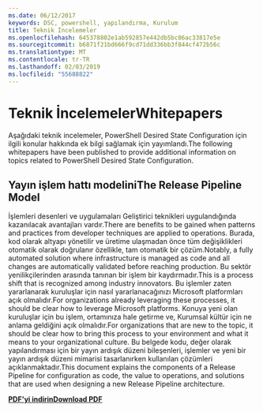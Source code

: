 ```yaml
---
ms.date: 06/12/2017
keywords: DSC, powershell, yapılandırma, Kurulum
title: Teknik İncelemeler
ms.openlocfilehash: 645378802e1ab592857e442db5bc86ac33817e5e
ms.sourcegitcommit: b6871f21bd666f9cd71dd336bb3f844cf472b56c
ms.translationtype: MT
ms.contentlocale: tr-TR
ms.lasthandoff: 02/03/2019
ms.locfileid: "55688822"
---
```

# <a name="whitepapers"></a><span data-ttu-id="b9bfd-103">Teknik İncelemeler</span><span class="sxs-lookup"><span data-stu-id="b9bfd-103">Whitepapers</span></span>

<span data-ttu-id="b9bfd-104">Aşağıdaki teknik incelemeler, PowerShell Desired State Configuration için ilgili konular hakkında ek bilgi sağlamak için yayımlandı.</span><span class="sxs-lookup"><span data-stu-id="b9bfd-104">The following whitepapers have been published to provide additional information on topics related to PowerShell Desired State Configuration.</span></span>

## <a name="the-release-pipeline-model"></a><span data-ttu-id="b9bfd-105">Yayın işlem hattı modelini</span><span class="sxs-lookup"><span data-stu-id="b9bfd-105">The Release Pipeline Model</span></span>
<span data-ttu-id="b9bfd-106">İşlemleri desenleri ve uygulamaları Geliştirici teknikleri uygulandığında kazanılacak avantajları vardır.</span><span class="sxs-lookup"><span data-stu-id="b9bfd-106">There are benefits to be gained when patterns and practices from developer techniques are applied to operations.</span></span> <span data-ttu-id="b9bfd-107">Burada, kod olarak altyapı yönetilir ve üretime ulaşmadan önce tüm değişiklikleri otomatik olarak doğrulanır özellikle, tam otomatik bir çözüm.</span><span class="sxs-lookup"><span data-stu-id="b9bfd-107">Notably, a fully automated solution where infrastructure is managed as code and all changes are automatically validated before reaching production.</span></span> <span data-ttu-id="b9bfd-108">Bu sektör yenilikçilerinden arasında tanınan bir işlem bir kaydırmadır.</span><span class="sxs-lookup"><span data-stu-id="b9bfd-108">This is a process shift that is recognized among industry innovators.</span></span> <span data-ttu-id="b9bfd-109">Bu işlemler zaten yararlanarak kuruluşlar için nasıl yararlanacağınızı Microsoft platformları açık olmalıdır.</span><span class="sxs-lookup"><span data-stu-id="b9bfd-109">For organizations already leveraging these processes, it should be clear how to leverage Microsoft platforms.</span></span> <span data-ttu-id="b9bfd-110">Konuya yeni olan kuruluşlar için bu işlem, ortamınıza hale getirme ve, Kurumsal kültür için ne anlama geldiğini açık olmalıdır.</span><span class="sxs-lookup"><span data-stu-id="b9bfd-110">For organizations that are new to the topic, it should be clear how to bring this process to your environment and what it means to your organizational culture.</span></span> <span data-ttu-id="b9bfd-111">Bu belgede kodu, değer olarak yapılandırması için bir yayın ardışık düzeni bileşenleri, işlemler ve yeni bir yayın ardışık düzeni mimarisi tasarlanırken kullanılan çözümleri açıklanmaktadır.</span><span class="sxs-lookup"><span data-stu-id="b9bfd-111">This document explains the components of a Release Pipeline for configuration as code, the value to operations, and solutions that are used when designing a new Release Pipeline architecture.</span></span>

<span data-ttu-id="b9bfd-112">**[PDF'yi indirin](http://aka.ms/thereleasepipelinemodelpdf)**</span><span class="sxs-lookup"><span data-stu-id="b9bfd-112">**[Download PDF](http://aka.ms/thereleasepipelinemodelpdf)**</span></span>